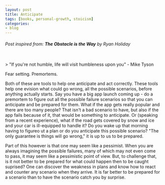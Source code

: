 ```yaml
---
layout: post
title: Anticipate
tags: [books, personal-growth, stoicism]
categories:
- blog
---
```


###### Post inspired from: **The Obstacle is the Way** by Ryan Holiday
<br />
> "If you're not humble, life will visit humbleness upon you" - Mike Tyson

Fear setting. Premortems. 

Both of these are tools to help one anticipate and act correctly. These tools help one evision what could go wrong, all the possible scenarios, before anything actually starts. Say you have a big app launch coming up - do a premortem to figure out all the possible failure scenarios so that you can anticipate and be prepared for them. What if the app gets really popular and there are too many people? That isn't a bad scenario to have, but also if the app fails because of it, that would be something to anticipate. Or (speaking from a recent experience), what if the road gets covered by snow and ice and your car is ill-equipped to handle it? Do you wake up that morning having to figureo ut a plan or do you anticipate this possible scenario? "The only guarantee is things will go wrong," it is up to us to be prepared.

Part of this however is that one may seem like a pessimist. When you are always imagining the possible failures, many of which may not even come to pass, it may seem like a pessimistic point of view. But, to challenge that, is it not better to be prepared for what could happen then to be caught suprised? One can discover the weakness in plans and know how to react and counter any scenario when they arrive. It is far better to be prepared for a scenario than to have the scenario catch you by surprise.